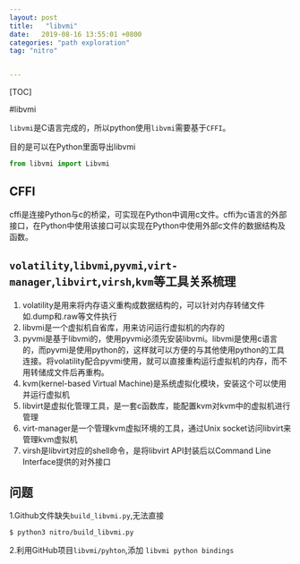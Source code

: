 ```yaml
---
layout: post
title:   "libvmi"
date:   2019-08-16 13:55:01 +0800
categories: "path exploration"
tag: "nitro"


---
```


[TOC]





#libvmi

`libvmi`是C语言完成的，所以python使用`libvmi`需要基于`CFFI`。

目的是可以在Python里面导出libvmi

```python
from libvmi import Libvmi
```

## CFFI

cffi是连接Python与c的桥梁，可实现在Python中调用c文件。cffi为c语言的外部接口，在Python中使用该接口可以实现在Python中使用外部c文件的数据结构及函数。

## `volatility`,`libvmi`,`pyvmi`,`virt-manager`,`libvirt`,`virsh`,`kvm`等工具关系梳理

1. volatility是用来将内存语义重构成数据结构的，可以针对内存转储文件如.dump和.raw等文件执行
2. libvmi是一个虚拟机自省库，用来访问运行虚拟机的内存的
3. pyvmi是基于libvmi的，使用pyvmi必须先安装libvmi。libvmi是使用c语言的，而pyvmi是使用python的，这样就可以方便的与其他使用python的工具连接。将volatility配合pyvmi使用，就可以直接重构运行虚拟机的内存，而不用转储成文件后再重构。
4. kvm(kernel-based Virtual Machine)是系统虚拟化模块，安装这个可以使用并运行虚拟机
5. libvirt是虚拟化管理工具，是一套c函数库，能配置kvm对kvm中的虚拟机进行管理
6. virt-manager是一个管理kvm虚拟环境的工具，通过Unix socket访问libvirt来管理kvm虚拟机
7. virsh是libvirt对应的shell命令，是将libvirt API封装后以Command Line Interface提供的对外接口

## 问题

1.Github文件缺失`build_libvmi.py`,无法直接

```shell
$ python3 nitro/build_libvmi.py
```

2.利用GitHub项目`libvmi/pyhton`,添加 `libvmi python bindings`



